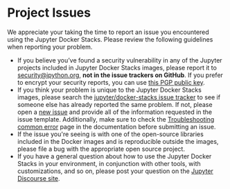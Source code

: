# Project Issues

We appreciate your taking the time to report an issue you encountered using the Jupyter Docker Stacks.
Please review the following guidelines when reporting your problem.

- If you believe you’ve found a security vulnerability in any of the Jupyter projects included in Jupyter Docker Stacks images,
  please report it to [security@ipython.org](mailto:security@ipython.org), **not in the issue trackers on GitHub**.
  If you prefer to encrypt your security reports, you can use [this PGP public key](https://github.com/jupyter/jupyter.github.io/blob/master/assets/ipython_security.asc).
- If you think your problem is unique to the Jupyter Docker Stacks images,
  please search the [jupyter/docker-stacks issue tracker](https://github.com/jupyter/docker-stacks/issues)
  to see if someone else has already reported the same problem.
  If not, please open a [new issue](https://github.com/jupyter/docker-stacks/issues/new) and provide all of the information requested in the issue template.
  Additionally, make sure to check the [Troubleshooting common error](../using/troubleshooting.md) page in the documentation before submitting an issue.
- If the issue you're seeing is with one of the open-source libraries included in the Docker images and is reproducible outside the images,
  please file a bug with the appropriate open source project.
- If you have a general question about how to use the Jupyter Docker Stacks in your environment,
  in conjunction with other tools, with customizations, and so on,
  please post your question on the [Jupyter Discourse site](https://discourse.jupyter.org).
